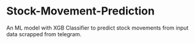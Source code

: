 # Stock-Movement-Prediction
An ML model with XGB Classifier to predict stock movements from input data scrapped from telegram.
